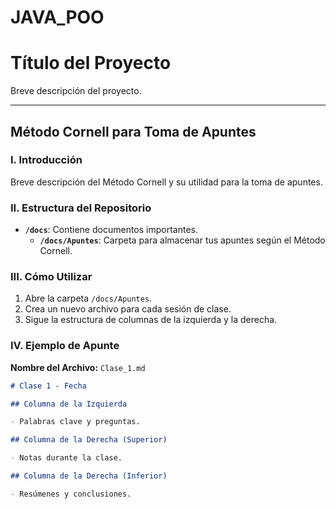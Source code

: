 # JAVA_POO

# Título del Proyecto

Breve descripción del proyecto.

---

## Método Cornell para Toma de Apuntes

### I. Introducción

Breve descripción del Método Cornell y su utilidad para la toma de apuntes.

### II. Estructura del Repositorio

- **`/docs`**: Contiene documentos importantes.
  - **`/docs/Apuntes`**: Carpeta para almacenar tus apuntes según el Método Cornell.

### III. Cómo Utilizar

1. Abre la carpeta `/docs/Apuntes`.
2. Crea un nuevo archivo para cada sesión de clase.
3. Sigue la estructura de columnas de la izquierda y la derecha.

### IV. Ejemplo de Apunte

**Nombre del Archivo:** `Clase_1.md`

```markdown
# Clase 1 - Fecha

## Columna de la Izquierda

- Palabras clave y preguntas.

## Columna de la Derecha (Superior)

- Notas durante la clase.

## Columna de la Derecha (Inferior)

- Resúmenes y conclusiones.
